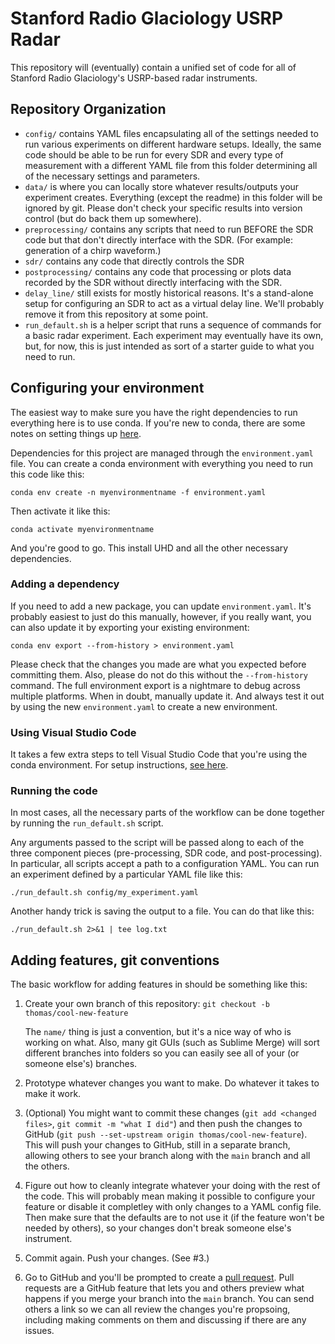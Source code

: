 # Stanford Radio Glaciology USRP Radar

This repository will (eventually) contain a unified set of code for all of Stanford Radio Glaciology's USRP-based radar instruments.

## Repository Organization

* `config/` contains YAML files encapsulating all of the settings needed to run various experiments on different hardware setups. Ideally, the same code should be able to be run for every SDR and every type of measurement with a different YAML file from this folder determining all of the necessary settings and parameters.
* `data/` is where you can locally store whatever results/outputs your experiment creates. Everything (except the readme) in this folder will be ignored by git. Please don't check your specific results into version control (but do back them up somewhere).
* `preprocessing/` contains any scripts that need to run BEFORE the SDR code but that don't directly interface with the SDR. (For example: generation of a chirp waveform.)
* `sdr/` contains any code that directly controls the SDR
* `postprocessing/` contains any code that processing or plots data recorded by the SDR without directly interfacing with the SDR.
* `delay_line/` still exists for mostly historical reasons. It's a stand-alone setup for configuring an SDR to act as a virtual delay line. We'll probably remove it from this repository at some point.
* `run_default.sh` is a helper script that runs a sequence of commands for a basic radar experiment. Each experiment may eventually have its own, but, for now, this is just intended as sort of a starter guide to what you need to run.

## Configuring your environment

The easiest way to make sure you have the right dependencies to run everything here is to use conda. If you're new to conda, there are some notes on setting things up [here](conda.md).

Dependencies for this project are managed through the `environment.yaml` file. You can create a conda environment with everything you need to run this code like this:

`conda env create -n myenvironmentname -f environment.yaml`

Then activate it like this:

`conda activate myenvironmentname`

And you're good to go. This install UHD and all the other necessary dependencies.

### Adding a dependency

If you need to add a new package, you can update `environment.yaml`. It's probably easiest to just do this manually, however, if you really want, you can also update it by exporting your existing environment:

`conda env export --from-history > environment.yaml`

Please check that the changes you made are what you expected before committing them. Also, please do not do this without the `--from-history` command. The full environment export is a nightmare to debug across multiple platforms. When in doubt, manually update it. And always test it out by using the new `environment.yaml` to create a new environment.

### Using Visual Studio Code

It takes a few extra steps to tell Visual Studio Code that you're using the conda environment. For setup instructions, [see here](vscode.md).

### Running the code

In most cases, all the necessary parts of the workflow can be done together by running the `run_default.sh` script.

Any arguments passed to the script will be passed along to each of the three component pieces (pre-processing, SDR code, and post-processing). In particular, all scripts accept a path to a configuration YAML. You can run an experiment defined by a particular YAML file like this:

```
./run_default.sh config/my_experiment.yaml
```

Another handy trick is saving the output to a file. You can do that like this:

```
./run_default.sh 2>&1 | tee log.txt
```

## Adding features, git conventions

The basic workflow for adding features in should be something like this:

1. Create your own branch of this repository: `git checkout -b thomas/cool-new-feature`
   
   The `name/` thing is just a convention, but it's a nice way of who is working on what. Also, many git GUIs (such as Sublime Merge) will sort different branches into folders so you can easily see all of your (or someone else's) branches.

2. Prototype whatever changes you want to make. Do whatever it takes to make it work.

3. (Optional) You might want to commit these changes (`git add <changed files>`, `git commit -m "what I did"`) and then push the changes to GitHub (`git push --set-upstream origin thomas/cool-new-feature`). This will push your changes to GitHub, still in a separate branch, allowing others to see your branch along with the `main` branch and all the others.

3. Figure out how to cleanly integrate whatever your doing with the rest of the code. This will probably mean making it possible to configure your feature or disable it completley with only changes to a YAML config file. Then make sure that the defaults are to not use it (if the feature won't be needed by others), so your changes don't break someone else's instrument.

4. Commit again. Push your changes. (See #3.)

5. Go to GitHub and you'll be prompted to create a [pull request](https://docs.github.com/en/github/collaborating-with-pull-requests/proposing-changes-to-your-work-with-pull-requests/about-pull-requests). Pull requests are a GitHub feature that lets you and others preview what happens if you merge your branch into the `main` branch. You can send others a link so we can all review the changes you're propsoing, including making comments on them and discussing if there are any issues.